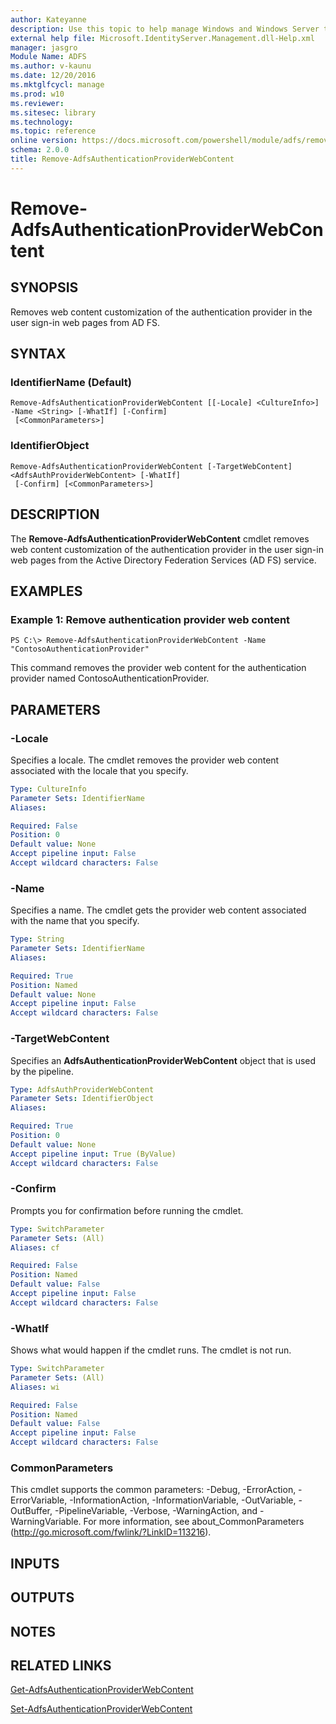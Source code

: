```yaml
---
author: Kateyanne
description: Use this topic to help manage Windows and Windows Server technologies with Windows PowerShell.
external help file: Microsoft.IdentityServer.Management.dll-Help.xml
manager: jasgro
Module Name: ADFS
ms.author: v-kaunu
ms.date: 12/20/2016
ms.mktglfcycl: manage
ms.prod: w10
ms.reviewer: 
ms.sitesec: library
ms.technology: 
ms.topic: reference
online version: https://docs.microsoft.com/powershell/module/adfs/remove-adfsauthenticationproviderwebcontent?view=windowsserver2022-ps&wt.mc_id=ps-gethelp
schema: 2.0.0
title: Remove-AdfsAuthenticationProviderWebContent
---
```


# Remove-AdfsAuthenticationProviderWebContent

## SYNOPSIS
Removes web content customization of the authentication provider in the user sign-in web pages from AD FS.

## SYNTAX

### IdentifierName (Default)
```
Remove-AdfsAuthenticationProviderWebContent [[-Locale] <CultureInfo>] -Name <String> [-WhatIf] [-Confirm]
 [<CommonParameters>]
```

### IdentifierObject
```
Remove-AdfsAuthenticationProviderWebContent [-TargetWebContent] <AdfsAuthProviderWebContent> [-WhatIf]
 [-Confirm] [<CommonParameters>]
```

## DESCRIPTION
The **Remove-AdfsAuthenticationProviderWebContent** cmdlet removes web content customization of the authentication provider in the user sign-in web pages from the Active Directory Federation Services (AD FS) service.

## EXAMPLES

### Example 1: Remove authentication provider web content
```
PS C:\> Remove-AdfsAuthenticationProviderWebContent -Name "ContosoAuthenticationProvider"
```

This command removes the provider web content for the authentication provider named ContosoAuthenticationProvider.

## PARAMETERS

### -Locale
Specifies a locale.
The cmdlet removes the provider web content associated with the locale that you specify.

```yaml
Type: CultureInfo
Parameter Sets: IdentifierName
Aliases: 

Required: False
Position: 0
Default value: None
Accept pipeline input: False
Accept wildcard characters: False
```

### -Name
Specifies a name.
The cmdlet gets the provider web content associated with the name that you specify.

```yaml
Type: String
Parameter Sets: IdentifierName
Aliases: 

Required: True
Position: Named
Default value: None
Accept pipeline input: False
Accept wildcard characters: False
```

### -TargetWebContent
Specifies an **AdfsAuthenticationProviderWebContent** object that is used by the pipeline.

```yaml
Type: AdfsAuthProviderWebContent
Parameter Sets: IdentifierObject
Aliases: 

Required: True
Position: 0
Default value: None
Accept pipeline input: True (ByValue)
Accept wildcard characters: False
```

### -Confirm
Prompts you for confirmation before running the cmdlet.

```yaml
Type: SwitchParameter
Parameter Sets: (All)
Aliases: cf

Required: False
Position: Named
Default value: False
Accept pipeline input: False
Accept wildcard characters: False
```

### -WhatIf
Shows what would happen if the cmdlet runs.
The cmdlet is not run.

```yaml
Type: SwitchParameter
Parameter Sets: (All)
Aliases: wi

Required: False
Position: Named
Default value: False
Accept pipeline input: False
Accept wildcard characters: False
```

### CommonParameters
This cmdlet supports the common parameters: -Debug, -ErrorAction, -ErrorVariable, -InformationAction, -InformationVariable, -OutVariable, -OutBuffer, -PipelineVariable, -Verbose, -WarningAction, and -WarningVariable. For more information, see about_CommonParameters (http://go.microsoft.com/fwlink/?LinkID=113216).

## INPUTS

## OUTPUTS

## NOTES

## RELATED LINKS

[Get-AdfsAuthenticationProviderWebContent](./Get-AdfsAuthenticationProviderWebContent.md)

[Set-AdfsAuthenticationProviderWebContent](./Set-AdfsAuthenticationProviderWebContent.md)


